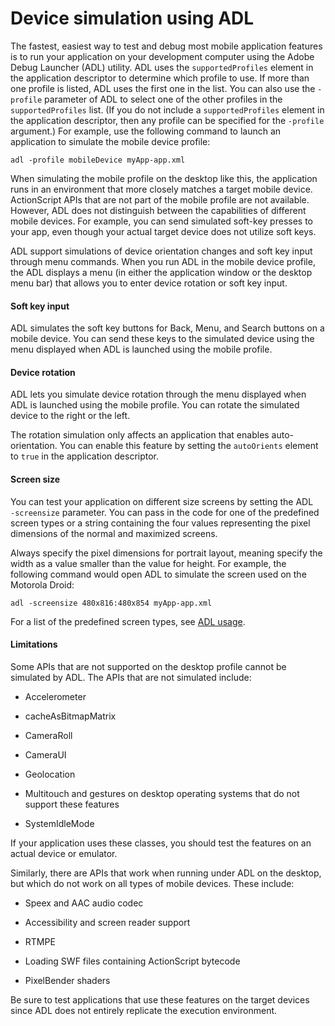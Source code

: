 # Device simulation using ADL

The fastest, easiest way to test and debug most mobile application features is
to run your application on your development computer using the Adobe Debug
Launcher (ADL) utility. ADL uses the `supportedProfiles` element in the
application descriptor to determine which profile to use. If more than one
profile is listed, ADL uses the first one in the list. You can also use the
`-profile` parameter of ADL to select one of the other profiles in the
`supportedProfiles` list. (If you do not include a `supportedProfiles` element
in the application descriptor, then any profile can be specified for the
`-profile` argument.) For example, use the following command to launch an
application to simulate the mobile device profile:

    adl -profile mobileDevice myApp-app.xml

When simulating the mobile profile on the desktop like this, the application
runs in an environment that more closely matches a target mobile device.
ActionScript APIs that are not part of the mobile profile are not available.
However, ADL does not distinguish between the capabilities of different mobile
devices. For example, you can send simulated soft-key presses to your app, even
though your actual target device does not utilize soft keys.

ADL support simulations of device orientation changes and soft key input through
menu commands. When you run ADL in the mobile device profile, the ADL displays a
menu (in either the application window or the desktop menu bar) that allows you
to enter device rotation or soft key input.

#### Soft key input

ADL simulates the soft key buttons for Back, Menu, and Search buttons on a
mobile device. You can send these keys to the simulated device using the menu
displayed when ADL is launched using the mobile profile.

#### Device rotation

ADL lets you simulate device rotation through the menu displayed when ADL is
launched using the mobile profile. You can rotate the simulated device to the
right or the left.

The rotation simulation only affects an application that enables
auto-orientation. You can enable this feature by setting the `autoOrients`
element to `true` in the application descriptor.

#### Screen size

You can test your application on different size screens by setting the ADL
`‑screensize` parameter. You can pass in the code for one of the predefined
screen types or a string containing the four values representing the pixel
dimensions of the normal and maximized screens.

Always specify the pixel dimensions for portrait layout, meaning specify the
width as a value smaller than the value for height. For example, the following
command would open ADL to simulate the screen used on the Motorola Droid:

    adl -screensize 480x816:480x854 myApp-app.xml

For a list of the predefined screen types, see
[ADL usage](WS5b3ccc516d4fbf351e63e3d118666ade46-7f65.html).

#### Limitations

Some APIs that are not supported on the desktop profile cannot be simulated by
ADL. The APIs that are not simulated include:

- Accelerometer

- cacheAsBitmapMatrix

- CameraRoll

- CameraUI

- Geolocation

- Multitouch and gestures on desktop operating systems that do not support these
  features

- SystemIdleMode

If your application uses these classes, you should test the features on an
actual device or emulator.

Similarly, there are APIs that work when running under ADL on the desktop, but
which do not work on all types of mobile devices. These include:

- Speex and AAC audio codec

- Accessibility and screen reader support

- RTMPE

- Loading SWF files containing ActionScript bytecode

- PixelBender shaders

Be sure to test applications that use these features on the target devices since
ADL does not entirely replicate the execution environment.

